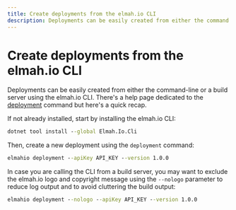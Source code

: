 ```yaml
---
title: Create deployments from the elmah.io CLI
description: Deployments can be easily created from either the command line or a build server using the elmah.io CLI. Here's a quick guideline.
---
```


# Create deployments from the elmah.io CLI

Deployments can be easily created from either the command-line or a build server using the elmah.io CLI. There's a help page dedicated to the [deployment](cli-deployment.md) command but here's a quick recap.

If not already installed, start by installing the elmah.io CLI:

```cmd
dotnet tool install --global Elmah.Io.Cli
```

Then, create a new deployment using the `deployment` command:

```cmd
elmahio deployment --apiKey API_KEY --version 1.0.0
```

In case you are calling the CLI from a build server, you may want to exclude the elmah.io logo and copyright message using the `--nologo` parameter to reduce log output and to avoid cluttering the build output:

```cmd
elmahio deployment --nologo --apiKey API_KEY --version 1.0.0
```